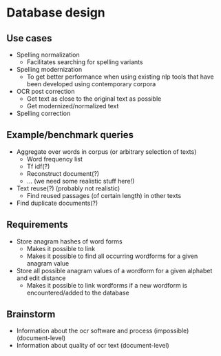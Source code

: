 # Database design

## Use cases

* Spelling normalization
	- Facilitates searching for spelling variants
* Spelling modernization
	- To get better performance when using existing nlp tools that have been
	  developed using contemporary corpora
* OCR post correction
	- Get text as close to the original text as possible
	- Get modernized/normalized text
* Spelling correction

## Example/benchmark queries

* Aggregate over words in corpus (or arbitrary selection of texts)
	- Word frequency list
	- Tf idf(?)
	- Reconstruct document(?)
	- ... (we need some realistic stuff here!)
* Text reuse(?) (probably not realistic)
	- Find reused passages (of certain length) in other texts
* Find duplicate documents(?)

## Requirements

* Store anagram hashes of word forms
	- Makes it possible to link
	- Makes it possible to find all occurring wordforms for a given anagram value
* Store all possible anagram values of a wordform for a given alphabet and edit distance
	- Makes it possible to link wordforms if a new wordform is encountered/added to the database

## Brainstorm

* Information about the ocr software and process (impossible) (document-level)
* Information about quality of ocr text (document-level)
